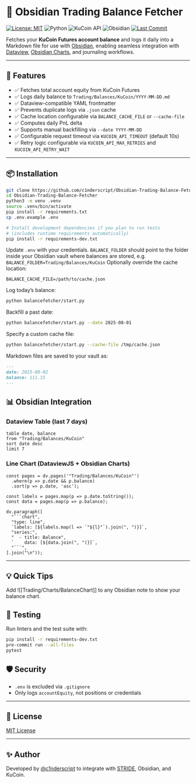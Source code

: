 # 🧾 Obsidian Trading Balance Fetcher

[![License: MIT](https://img.shields.io/github/license/c1nderscript/Obsidian-Trading-Balance-Fetcher)](https://opensource.org/licenses/MIT)
![Python](https://img.shields.io/badge/python-3.8%2B-blue)
![KuCoin API](https://img.shields.io/badge/api-kucoin-futures-blue)
![Obsidian](https://img.shields.io/badge/obsidian-integration-purple)
[![Last Commit](https://img.shields.io/github/last-commit/c1nderscript/Obsidian-Trading-Balance-Fetcher)](https://github.com/c1nderscript/Obsidian-Trading-Balance-Fetcher/commits/main)

Fetches your **KuCoin Futures account balance** and logs it daily into a Markdown file for use with [Obsidian](https://obsidian.md/), enabling seamless integration with [Dataview](https://github.com/blacksmithgu/obsidian-dataview), [Obsidian Charts](https://github.com/ZaidNaweed/obsidian-charts), and journaling workflows.

---

## 🚀 Features

- ✅ Fetches total account equity from KuCoin Futures
- ✅ Logs daily balance to `Trading/Balances/KuCoin/YYYY-MM-DD.md`
- ✅ Dataview-compatible YAML frontmatter
- ✅ Prevents duplicate logs via `.json` cache
- ✅ Cache location configurable via `BALANCE_CACHE_FILE` or `--cache-file`
- ✅ Computes daily PnL delta
- ✅ Supports manual backfilling via `--date YYYY-MM-DD`
- ✅ Configurable request timeout via `KUCOIN_API_TIMEOUT` (default 10s)
- ✅ Retry logic configurable via `KUCOIN_API_MAX_RETRIES` and `KUCOIN_API_RETRY_WAIT`

---

## 📦 Installation

```bash
git clone https://github.com/c1nderscript/Obsidian-Trading-Balance-Fetcher.git
cd Obsidian-Trading-Balance-Fetcher
python3 -m venv .venv
source .venv/bin/activate
pip install -r requirements.txt
cp .env.example .env

# Install development dependencies if you plan to run tests
# (includes runtime requirements automatically)
pip install -r requirements-dev.txt
```

Update `.env` with your credentials. `BALANCE_FOLDER` should point to the
folder inside your Obsidian vault where balances are stored, e.g.
`BALANCE_FOLDER=Trading/Balances/KuCoin`
Optionally override the cache location:

```env
BALANCE_CACHE_FILE=/path/to/cache.json
```

Log today’s balance:

```bash
python balancefetcher/start.py
```

Backfill a past date:

```bash
python balancefetcher/start.py --date 2025-08-01
```

Specify a custom cache file:

```bash
python balancefetcher/start.py --cache-file /tmp/cache.json
```

Markdown files are saved to your vault as:

```markdown
---
date: 2025-08-02
balance: 111.15
---
```

## 📊 Obsidian Integration

### Dataview Table (last 7 days)

```dataview
table date, balance
from "Trading/Balances/KuCoin"
sort date desc
limit 7
```

### Line Chart (DataviewJS + Obsidian Charts)

```dataviewjs
const pages = dv.pages('"Trading/Balances/KuCoin"')
  .where(p => p.date && p.balance)
  .sort(p => p.date, 'asc');

const labels = pages.map(p => p.date.toString());
const data = pages.map(p => p.balance);

dv.paragraph([
  "```chart",
  "type: line",
  `labels: [${labels.map(l => `"${l}"`).join(", ")}]`,
  "series:",
  "  - title: Balance",
  `    data: [${data.join(", ")}]`,
  "```",
].join("\n"));
```

---

## 💡 Quick Tips

Add ![[Trading/Charts/BalanceChart]] to any Obsidian note to show your balance chart.

## 🧪 Testing

Run linters and the test suite with:

```bash
pip install -r requirements-dev.txt
pre-commit run --all-files
pytest
```

## 🛡 Security

- `.env` is excluded via `.gitignore`
- Only logs `accountEquity`, not positions or credentials

---

## 📜 License

[MIT License](https://opensource.org/licenses/MIT)

---

## ✨ Author

Developed by [@c1nderscript](https://github.com/c1nderscript) to integrate with [STRIDE](https://github.com/c1nderscript/STRIDE), Obsidian, and KuCoin.

